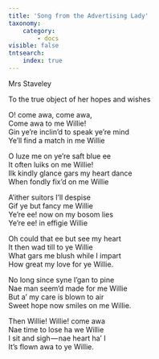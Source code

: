```yaml
---
title: 'Song from the Advertising Lady'
taxonomy:
    category:
        - docs
visible: false
tntsearch:
    index: true
---
```


<div class="author">Mrs Staveley</div>

<span class="title">To the true object of her hopes and wishes</span>

O! come awa, come awa,  
Come awa to me Willie!  
Gin ye’re inclin’d to speak ye’re mind  
Ye’ll find a match in me Willie

O luze me on ye’re saft blue ee  
It often luiks on me Willie!  
Ilk kindly glance gars my heart dance  
When fondly fix’d on me Willie  

A’ither suitors I’ll despise  
Gif ye but fancy me Willie  
Ye’re ee! now on my bosom lies  
Ye’re ee! in effigie Willie  

Oh could that ee but see my heart  
It then wad till to ye Willie  
What gars me blush while I impart  
How great my love for ye Willie.

No long since syne I’gan to pine  
Nae man seem’d made for me Willie  
But a’ my care is blown to air  
Sweet hope now smiles on me Willie.

Then Willie! Willie! come awa  
Nae time to lose ha we Willie  
I sit and sigh — nae heart ha’ I  
It’s flown awa to ye Willie.